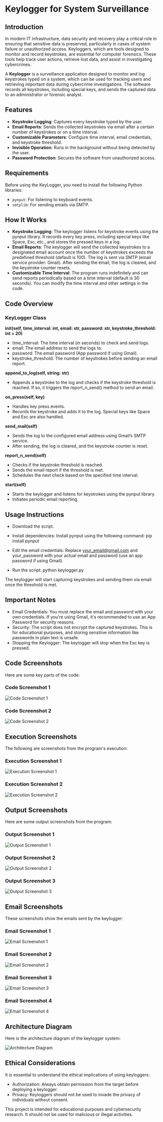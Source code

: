 # Keylogger for System Surveillance

## Introduction

In modern IT infrastructure, data security and recovery play a critical role in ensuring that sensitive data is preserved, particularly in cases of system failure or unauthorized access. Keyloggers, which are tools designed to monitor and record keystrokes, are essential for computer forensics. These tools help track user actions, retrieve lost data, and assist in investigating cybercrimes.

A **Keylogger** is a surveillance application designed to monitor and log keystrokes typed on a system, which can be used for tracking users and retrieving important data during cybercrime investigations. The software records all keystrokes, including special keys, and sends the captured data to an administrator or forensic analyst.

## Features

- **Keystroke Logging**: Captures every keystroke typed by the user.
- **Email Reports**: Sends the collected keystrokes via email after a certain number of keystrokes or on a time interval.
- **Customizable Parameters**: Configure time interval, email credentials, and keystroke threshold.
- **Invisible Operation**: Runs in the background without being detected by the user.
- **Password Protection**: Secures the software from unauthorized access.

## Requirements

Before using the KeyLogger, you need to install the following Python libraries:

- `pynput`: For listening to keyboard events.
- `smtplib`: For sending emails via SMTP.


## How It Works

 - **Keystroke Logging**:
The keylogger listens for keystroke events using the pynput library.
It records every key press, including special keys like Space, Esc, etc., and stores the pressed keys in a log.
 - **Email Reports**:
The keylogger will send the collected keystrokes to a designated email account once the number of keystrokes exceeds the predefined threshold (default is 100).
The log is sent via SMTP (email service provider: Gmail).
After sending the email, the log is cleared, and the keystroke counter resets.
 - **Customizable Time Interval**:
The program runs indefinitely and can send reports periodically based on a time interval (default is 30 seconds).
You can modify the time interval and other settings in the code.

## Code Overview

### KeyLogger Class

**__init__(self, time_interval: int, email: str, password: str, keystroke_threshold: int = 20)**
- time_interval: The time interval (in seconds) to check and send logs.
- email: The email address to send the logs to.
- password: The email password (App password if using Gmail).
- keystroke_threshold: The number of keystrokes before sending an email report.

**append_to_log(self, string: str)**
- Appends a keystroke to the log and checks if the keystroke threshold is reached. If so, it triggers the report_n_send() method to send an email.

**on_press(self, key)**
- Handles key press events.
- Records the keystroke and adds it to the log. Special keys like Space and Esc are also handled.

**send_mail(self)**
- Sends the log to the configured email address using Gmail’s SMTP service.
- After sending, the log is cleared, and the keystroke counter is reset.

**report_n_send(self)**
- Checks if the keystroke threshold is reached.
- Sends the email report if the threshold is met.
- Schedules the next check based on the specified time interval.

**start(self)**
- Starts the keylogger and listens for keystrokes using the pynput library.
- Initiates periodic email reporting.

## Usage Instructions

- Download the script.

- Install dependencies:
Install pynput using the following command:
pip install pynput

- Edit the email credentials:
Replace your_email@gmail.com and your_password with your actual email and password (use an app password if using Gmail).

- Run the script:
python keylogger.py

The keylogger will start capturing keystrokes and sending them via email once the threshold is met.

## Important Notes

- Email Credentials: You must replace the email and password with your own credentials. If you're using Gmail, it's recommended to use an App Password for security reasons.
- Security: The script does not encrypt the captured keystrokes. This is for educational purposes, and storing sensitive information like passwords in plain text is unsafe.
- Stopping the Keylogger: The keylogger will stop when the Esc key is pressed.

## Code Screenshots

Here are some key parts of the code:

### Code Screenshot 1
![Code Screenshot 1]([screenshots/code-screenshot1.png](https://github.com/Thejasri1090/keylogger-for-system-surveillance/blob/main/images/code_screenshot1.png))

### Code Screenshot 2
![Code Screenshot 2](screenshots/code-screenshot2.png)

## Execution Screenshots

The following are screenshots from the program's execution:

### Execution Screenshot 1
![Execution Screenshot 1](screenshots/execution-screenshot1.png)

### Execution Screenshot 2
![Execution Screenshot 2](screenshots/execution-screenshot2.png)

## Output Screenshots

Here are some output screenshots from the program:

### Output Screenshot 1
![Output Screenshot 1](screenshots/output-screenshot1.png)

### Output Screenshot 2
![Output Screenshot 2](screenshots/output-screenshot2.png)

### Output Screenshot 3
![Output Screenshot 3](screenshots/output-screenshot3.png)

## Email Screenshots

These screenshots show the emails sent by the keylogger:

### Email Screenshot 1
![Email Screenshot 1](screenshots/email-screenshot1.png)

### Email Screenshot 2
![Email Screenshot 2](screenshots/email-screenshot2.png)

### Email Screenshot 3
![Email Screenshot 3](screenshots/email-screenshot3.png)

### Email Screenshot 4
![Email Screenshot 4](screenshots/email-screenshot4.png)

## Architecture Diagram

Here is the architecture diagram of the keylogger system:

![Architecture Diagram](screenshots/architecture-diagram.png)

## Ethical Considerations

It is essential to understand the ethical implications of using keyloggers:

- Authorization: Always obtain permission from the target before deploying a keylogger.
- Privacy: Keyloggers should not be used to invade the privacy of individuals without consent.

This project is intended for educational purposes and cybersecurity research. It should not be used for malicious or illegal activities.
